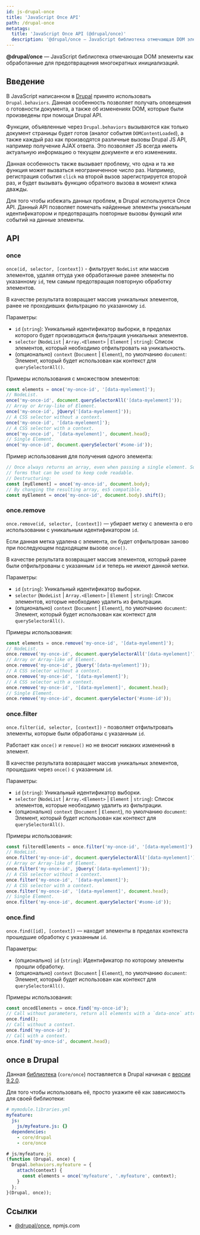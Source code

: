 ```yaml
---
id: js-drupal-once
title: 'JavaScript Once API'
path: /drupal-once
metatags:
  title: 'JavaScript Once API (@drupal/once)'
  description: '@drupal/once — JavaScript библиотека отмечающая DOM элементы как обработанные для предотвращения многократных инициализаций.'
---
```


**@drupal/once** — JavaScript библиотека отмечающая DOM элементы как обработанные для предотвращения многократных инициализаций.

## Введение

В JavaScript написанном в [Drupal](../../../drupal/drupal.md) принято использовать `Drupal.behaviors`. Данная особенность позволяет получать оповещения о готовности документа, а также об изменениях DOM, которые были произведены при помощи Drupal API.

Функции, объявленные через `Drupal.behaviors` вызываются как только документ страницы будет готов (аналог события `DOMContentLoaded`), а также каждый раз как производятся различные вызовы Drupal JS API, например получение AJAX ответа. Это позволяет JS всегда иметь актуальную информацию о текущем документе и его изменениях.

Данная особенность также вызывает проблему, что одна и та же функция может вызваться неограниченное число раз. Например, регистрация события `click` на второй вызов зарегистрируется второй раз, и будет вызывать функцию обратного вызова в момент клика дважды.

Для того чтобы избежать данных проблем, в Drupal используется Once API. Данный API позволяет помечать найденные элементы уникальным идентификатором и предотвращать повторные вызовы функций или событий на данные элементы.

## API

### once

`once(id, selector, [context])` - фильтрует `NodeList` или массив элементов, удаляя оттуда уже обработанные ранее элементы по указанному `id`, тем самым предотвращая повторную обработку элементов.

В качестве результата возвращает массив уникальных элементов, ранее не проходивших фильтрацию по указанному `id`.

Параметры:

- `id` (`string`): Уникальный идентификатор выборки, в пределах которого будет производиться фильтрация уникальных элементов.
- `selector` (`NodeList` | `Array.<Element>` | `Element` | `string`): Список элементов, который необходимо отфильтровать на уникальность.
- (опционально) `context` (`Document` | `Element`), по умолчанию `document`: Элемент, который будет использован как контекст для `querySelectorAll()`.

Примеры использования с множеством элементов:

```javascript
const elements = once('my-once-id', '[data-myelement]');
// NodeList.
once('my-once-id', document.querySelectorAll('[data-myelement]'));
// Array or Array-like of Element.
once('my-once-id', jQuery('[data-myelement]'));
// A CSS selector without a context.
once('my-once-id', '[data-myelement]');
// A CSS selector with a context.
once('my-once-id', '[data-myelement]', document.head);
// Single Element.
once('my-once-id', document.querySelector('#some-id'));
```

Пример использования для получения одного элемента:

```javascript
// Once always returns an array, even when passing a single element. Some
// forms that can be used to keep code readable.
// Destructuring:
const [myElement] = once('my-once-id', document.body);
// By changing the resulting array, es5 compatible.
const myElement = once('my-once-id', document.body).shift();
```

### once.remove

`once.remove(id, selector, [context])` — убирает метку с элемента о его использовании с уникальным идентификатором `id`.

Если данная метка удалена с элемента, он будет отфильтрован заново при последующем подходящем вызове `once()`.

В качестве результата возвращает массив элементов, который ранее были отфильтрованы с указанным `id` и теперь не имеют данной метки.

Параметры:

- `id` (`string`): Уникальный идентификатор выборки.
- `selector` (`NodeList` | `Array.<Element>` | `Element` | `string`): Список элементов, которые необходимо удалить из фильтрации.
- (опционально) `context` (`Document` | `Element`), по умолчанию `document`: Элемент, который будет использован как контекст для `querySelectorAll()`.

Примеры использования:

```javascript
const elements = once.remove('my-once-id', '[data-myelement]');
// NodeList.
once.remove('my-once-id', document.querySelectorAll('[data-myelement]'));
// Array or Array-like of Element.
once.remove('my-once-id', jQuery('[data-myelement]'));
// A CSS selector without a context.
once.remove('my-once-id', '[data-myelement]');
// A CSS selector with a context.
once.remove('my-once-id', '[data-myelement]', document.head);
// Single Element.
once.remove('my-once-id', document.querySelector('#some-id'));
```

### once.filter

`once.filter(id, selector, [context])` - позволяет отфильтровать элементы, которые были обработаны с указанным `id`.

Работает как `once()` и `remove()` но не вносит никаких изменений в элемент.

В качестве результата возвращает массив уникальных элементов, прошедших через `once()` с указанным `id`.

Параметры:

- `id` (`string`): Уникальный идентификатор выборки.
- `selector` (`NodeList` | `Array.<Element>` | `Element` | `string`): Список элементов, которые необходимо удалить из фильтрации.
- (опционально) `context` (`Document` | `Element`), по умолчанию `document`: Элемент, который будет использован как контекст для `querySelectorAll()`.

Примеры использования:

```javascript
const filteredElements = once.filter('my-once-id', '[data-myelement]');
// NodeList.
once.filter('my-once-id', document.querySelectorAll('[data-myelement]'));
// Array or Array-like of Element.
once.filter('my-once-id', jQuery('[data-myelement]'));
// A CSS selector without a context.
once.filter('my-once-id', '[data-myelement]');
// A CSS selector with a context.
once.filter('my-once-id', '[data-myelement]', document.head);
// Single Element.
once.filter('my-once-id', document.querySelector('#some-id'));
```

### once.find

`once.find([id], [context])` — находит элементы в пределах контекста прошедшие обработку с указанным `id`.

Параметры:

- (опционально) `id` (`string`): Идентификатор по которому элементы прошли обработку.
- (опционально) `context` (`Document` | `Element`), по умолчанию `document`: Элемент, который будет использован как контекст для `querySelectorAll()`.

Примеры использования:

```javascript
const oncedElements = once.find('my-once-id');
// Call without parameters, return all elements with a `data-once` attribute.
once.find();
// Call without a context.
once.find('my-once-id');
// Call with a context.
once.find('my-once-id', document.head);
```

## once в Drupal

Данная [библиотека](../../../drupal/9/libraries/libraries.md) (`core/once`) поставляется в Drupal начиная с [версии 9.2.0](../../../drupal/9/releases/release-9.2.0.md).

Для того чтобы использовать её, просто укажите её как зависимость для своей библиотеки:

```yaml
# mymodule.libraries.yml
myfeature:
  js: 
    js/myfeature.js: {}
  dependencies:
    - core/drupal
    - core/once
```

```javascript
# js/myfeature.js
(function (Drupal, once) {
  Drupal.behaviors.myfeature = {
    attach(context) {
      const elements = once('myfeature', '.myfeature', context);
    }
  };
}(Drupal, once));
```

## Ссылки

- [@drupal/once](https://www.npmjs.com/package/@drupal/once), npmjs.com
